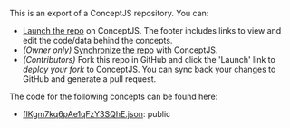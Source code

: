 This is an export of a ConceptJS repository. You can: 
- [Launch the repo](http://localhost:8085/launch) on ConceptJS. The footer includes links to view and edit the code/data behind the concepts. 
- *(Owner only)* [Synchronize the repo](http://localhost:8085?mode=manage) with ConceptJS. 
- *(Contributors)* Fork this repo in GitHub and click the 'Launch' link to *deploy your fork* to ConceptJS. You can sync back your changes to GitHub and generate a pull request.

The code for the following concepts can be found here: 

- [flKgm7kq6pAe1qFzY3SQhE.json](flKgm7kq6pAe1qFzY3SQhE.json): public
